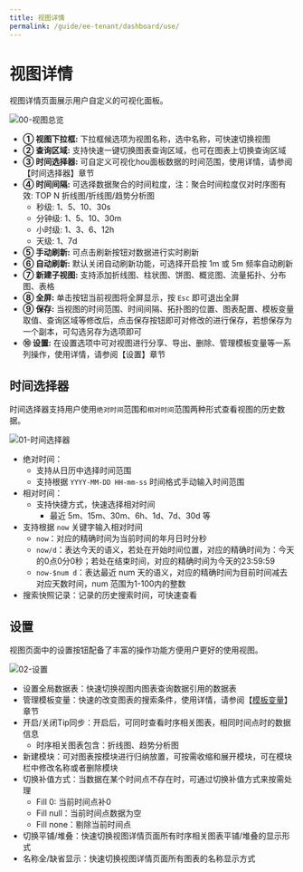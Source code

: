 ```yaml
---
title: 视图详情
permalink: /guide/ee-tenant/dashboard/use/
---
```


# 视图详情

视图详情页面展示用户自定义的可视化面板。

![00-视图总览](https://yunshan-guangzhou.oss-cn-beijing.aliyuncs.com/pub/pic/2024031165eec281b77db.png)

- **① 视图下拉框:** 下拉框候选项为视图名称，选中名称，可快速切换视图
- **② 查询区域:** 支持快速一键切换图表查询区域，也可在图表上切换查询区域 
- **③ 时间选择器:** 可自定义可视化hou面板数据的时间范围，使用详情，请参阅【时间选择器】章节
- **④ 时间间隔:** 可选择数据聚合的时间粒度，注：聚合时间粒度仅对时序图有效: TOP N 折线图/折线图/趋势分析图
  - 秒级: 1、5、10、30s
  - 分钟级: 1、5、10、30m
  - 小时级: 1、3、6、12h
  - 天级: 1、7d
- **⑤ 手动刷新:** 可点击刷新按钮对数据进行实时刷新
- **⑥ 自动刷新:** 默认关闭自动刷新功能，可选择开启按 1m 或 5m 频率自动刷新
- **⑦ 新建子视图:** 支持添加折线图、柱状图、饼图、概览图、流量拓扑、分布图、表格  
- **⑧ 全屏:** 单击按钮当前视图将全屏显示，按 `Esc` 即可退出全屏
- **⑨ 保存:** 当视图的时间范围、时间间隔、拓扑图的位置、图表配置、模板变量取值、查询区域等修改后，点击保存按钮即可对修改的进行保存，若想保存为一个副本，可勾选另存为选项即可
- **⑩ 设置:** 在设置选项中可对视图进行分享、导出、删除、管理模板变量等一系列操作，使用详情，请参阅【设置】章节

## 时间选择器

时间选择器支持用户使用`绝对时间`范围和`相对时间`范围两种形式查看视图的历史数据。

![01-时间选择器](https://yunshan-guangzhou.oss-cn-beijing.aliyuncs.com/pub/pic/2024031165eec28050664.png)

- 绝对时间：
  - 支持从日历中选择时间范围
  - 支持根据 `YYYY-MM-DD HH-mm-ss` 时间格式手动输入时间范围
- 相对时间：
  - 支持快捷方式，快速选择相对时间
    - 最近 5m、15m、30m、6h、1d、7d、30d 等
- 支持根据 `now` 关键字输入相对时间
  - `now`：对应的精确时间为当前时间的年月日时分秒
  - `now/d`：表达今天的语义，若处在开始时间位置，对应的精确时间为：今天的0点0分0秒；若处在结束时间，对应的精确时间为今天的23:59:59
  - `now-$num d`：表达最近 num 天的语义，对应的精确时间为目前时间减去对应天数时间，num 范围为1-100内的整数
- 搜索快照记录：记录的历史搜索时间，可快速查看

## 设置

视图页面中的设置按钮配备了丰富的操作功能方便用户更好的使用视图。

![02-设置](https://yunshan-guangzhou.oss-cn-beijing.aliyuncs.com/pub/pic/2024031165eec3a58224c.png)

- 设置全局数据表：快速切换视图内图表查询数据引用的数据表
- 管理模板变量：快速的改变图表的搜索条件，使用详情，请参阅【[模板变量](05-variable_template.md)】章节
- 开启/关闭Tip同步：开启后，可同时查看时序相关图表，相同时间点时的数据信息
  - 时序相关图表包含：折线图、趋势分析图
- 新建模块：可对图表按模块进行归纳放置，可按需收缩和展开模块，可在模块栏中修改名称或者删除模块
- 切换补值方式：当数据在某个时间点不存在时，可通过切换补值方式来按需处理
  - Fill 0: 当前时间点补0
  - Fill null：当前时间点数据为空
  - Fill none：剔除当前时间点
- 切换平铺/堆叠：快速切换视图详情页面所有时序相关图表平铺/堆叠的显示形式
- 名称全/缺省显示：快速切换视图详情页面所有图表的名称显示方式
